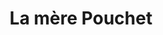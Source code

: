 ---
title: "La mère Pouchet"
description: Bar et restaurant proche de Nation. La trerrasse est sympa. Le burger n’est pas si mal opur cette brasserie.
lat: 48.847872013621
lon: 2.392759016898
address: "168 Boulevard Diderot 75012 Paris"
website: https://www.instagram.com/lamerepouchet
tags: "bar restaurant brasserie terrasse"
---